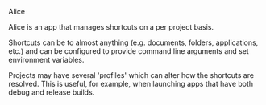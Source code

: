 Alice

Alice is an app that manages shortcuts on a per project basis.

Shortcuts can be to almost anything (e.g. documents, folders, applications, etc.) and can be configured to provide command line arguments and set environment variables.

Projects may have several 'profiles' which can alter how the shortcuts are resolved. This is useful, for example, when launching apps that have both debug and release builds.